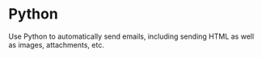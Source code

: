 # Python
Use Python to automatically send emails, including sending HTML as well as images, attachments, etc.
